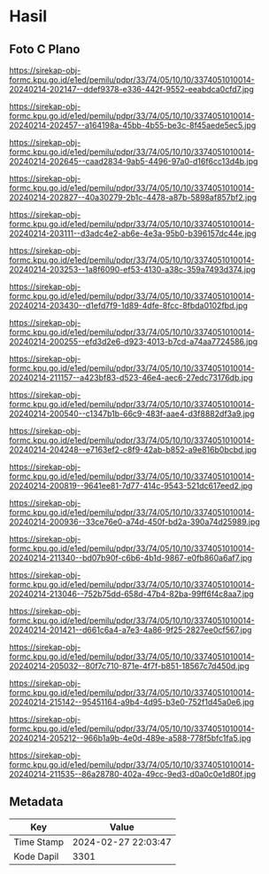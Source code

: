 # Hasil

## Foto C Plano

https://sirekap-obj-formc.kpu.go.id/e1ed/pemilu/pdpr/33/74/05/10/10/3374051010014-20240214-202147--ddef9378-e336-442f-9552-eeabdca0cfd7.jpg

https://sirekap-obj-formc.kpu.go.id/e1ed/pemilu/pdpr/33/74/05/10/10/3374051010014-20240214-202457--a164198a-45bb-4b55-be3c-8f45aede5ec5.jpg

https://sirekap-obj-formc.kpu.go.id/e1ed/pemilu/pdpr/33/74/05/10/10/3374051010014-20240214-202645--caad2834-9ab5-4496-97a0-d16f6cc13d4b.jpg

https://sirekap-obj-formc.kpu.go.id/e1ed/pemilu/pdpr/33/74/05/10/10/3374051010014-20240214-202827--40a30279-2b1c-4478-a87b-5898af857bf2.jpg

https://sirekap-obj-formc.kpu.go.id/e1ed/pemilu/pdpr/33/74/05/10/10/3374051010014-20240214-203111--d3adc4e2-ab6e-4e3a-95b0-b396157dc44e.jpg

https://sirekap-obj-formc.kpu.go.id/e1ed/pemilu/pdpr/33/74/05/10/10/3374051010014-20240214-203253--1a8f6090-ef53-4130-a38c-359a7493d374.jpg

https://sirekap-obj-formc.kpu.go.id/e1ed/pemilu/pdpr/33/74/05/10/10/3374051010014-20240214-203430--d1efd7f9-1d89-4dfe-8fcc-8fbda0102fbd.jpg

https://sirekap-obj-formc.kpu.go.id/e1ed/pemilu/pdpr/33/74/05/10/10/3374051010014-20240214-200255--efd3d2e6-d923-4013-b7cd-a74aa7724586.jpg

https://sirekap-obj-formc.kpu.go.id/e1ed/pemilu/pdpr/33/74/05/10/10/3374051010014-20240214-211157--a423bf83-d523-46e4-aec6-27edc73176db.jpg

https://sirekap-obj-formc.kpu.go.id/e1ed/pemilu/pdpr/33/74/05/10/10/3374051010014-20240214-200540--c1347b1b-66c9-483f-aae4-d3f8882df3a9.jpg

https://sirekap-obj-formc.kpu.go.id/e1ed/pemilu/pdpr/33/74/05/10/10/3374051010014-20240214-204248--e7163ef2-c8f9-42ab-b852-a9e816b0bcbd.jpg

https://sirekap-obj-formc.kpu.go.id/e1ed/pemilu/pdpr/33/74/05/10/10/3374051010014-20240214-200819--9641ee81-7d77-414c-9543-521dc617eed2.jpg

https://sirekap-obj-formc.kpu.go.id/e1ed/pemilu/pdpr/33/74/05/10/10/3374051010014-20240214-200936--33ce76e0-a74d-450f-bd2a-390a74d25989.jpg

https://sirekap-obj-formc.kpu.go.id/e1ed/pemilu/pdpr/33/74/05/10/10/3374051010014-20240214-211340--bd07b90f-c6b6-4b1d-9867-e0fb860a6af7.jpg

https://sirekap-obj-formc.kpu.go.id/e1ed/pemilu/pdpr/33/74/05/10/10/3374051010014-20240214-213046--752b75dd-658d-47b4-82ba-99ff6f4c8aa7.jpg

https://sirekap-obj-formc.kpu.go.id/e1ed/pemilu/pdpr/33/74/05/10/10/3374051010014-20240214-201421--d661c6a4-a7e3-4a86-9f25-2827ee0cf567.jpg

https://sirekap-obj-formc.kpu.go.id/e1ed/pemilu/pdpr/33/74/05/10/10/3374051010014-20240214-205032--80f7c710-871e-4f7f-b851-18567c7d450d.jpg

https://sirekap-obj-formc.kpu.go.id/e1ed/pemilu/pdpr/33/74/05/10/10/3374051010014-20240214-215142--95451164-a9b4-4d95-b3e0-752f1d45a0e6.jpg

https://sirekap-obj-formc.kpu.go.id/e1ed/pemilu/pdpr/33/74/05/10/10/3374051010014-20240214-205212--966b1a9b-4e0d-489e-a588-778f5bfc1fa5.jpg

https://sirekap-obj-formc.kpu.go.id/e1ed/pemilu/pdpr/33/74/05/10/10/3374051010014-20240214-211535--86a28780-402a-49cc-9ed3-d0a0c0e1d80f.jpg


## Metadata

| Key        | Value               |
| ---------- | ------------------- |
| Time Stamp | 2024-02-27 22:03:47 |
| Kode Dapil | 3301                |



